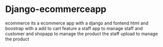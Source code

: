 # Django-ecommerceapp
ecommerce
its a ecommerce app with a django and fontend html and boostrap
with a add to cart feature a staff app to manage staff and customer 
and shopapp to manage the product the staff upload to manage the product
